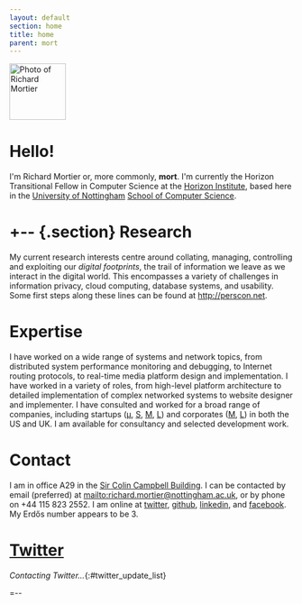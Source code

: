 ```yaml
---
layout: default
section: home
title: home
parent: mort
---
```


<img class='inset right' 
     src='{{ site.url_root }}img/mort.png' 
     title='Richard Mortier' 
     alt='Photo of Richard Mortier' height='100px' />

Hello!
======

I'm Richard Mortier or, more commonly, **mort**.  I'm currently the
Horizon Transitional Fellow in Computer Science at the [Horizon
Institute][horizon], based here in the [University of
Nottingham][nottingham] [School of Computer Science][cs].

[horizon]: https://www.horizon.ac.uk/
[nottingham]: http://www.nottingham.ac.uk/
[cs]: http://www.cs.nott.ac.uk/


+-- {.section}
Research
========

My current research interests centre around collating, managing,
controlling and exploiting our _digital footprints_, the trail of
information we leave as we interact in the digital world.  This
encompasses a variety of challenges in information privacy, cloud
computing, database systems, and usability.  Some first steps along
these lines can be found at <http://perscon.net>.

<!-- I have now added some [project suggestions][projects] for
students here at Nottingham.  If anyone else either implements any of
these, can prove that they're impossible, or has any other interesting
comment to make, please [mail me][e]. -->

[projects]: research/2010-projects/
[e]: mailto:richard.mortier@nottingham.ac.uk


Expertise
========= 

I have worked on a wide range of systems and network topics, from
distributed system performance monitoring and debugging, to Internet
routing protocols, to real-time media platform design and
implementation.  I have worked in a variety of roles, from high-level
platform architecture to detailed implementation of complex networked
systems to website designer and implementer.  I have consulted and
worked for a broad range of companies, including startups
([&mu;][vipadia], [S][camrivox], [M][cplane], [L][alertme]) and
corporates ([M][sprint], [L][microsoft]) in both the US and UK.  I am
available for consultancy and selected development work.

[vipadia]: http://vipadia.com/
[camrivox]: http://camrivox.com/
[cplane]: http://cplane.com/
[alertme]: http://alertme.com/
[sprint]: http://sprint.com/
[microsoft]: http://microsoft.com/


Contact
=======

I am in office A29 in the [Sir Colin Campbell Building][map].  I can
be contacted by email (preferred) at
<mailto:richard.mortier@nottingham.ac.uk>, or by phone on +44 115 823
2552.  I am online at [twitter][], [github][], [linkedin][], and
[facebook][].  My Erd&#x0151;s number appears to be 3.

[map]: http://unip.nottingham.ac.uk/default.asp?id=7
[twitter]: http://twitter.com/mort___
[github]: http://github.com/mor1
[linkedin]: http://linkedin.com/in/richardmortier
[facebook]: http://facebook.com/richard.mortier


[Twitter][]
=======

<script type="text/javascript" src="{{site.url_root}}js/twitter-blogger.js"> </script>

*Contacting Twitter...*{:#twitter_update_list}

<script type="text/javascript"
        src="http://twitter.com/statuses/user_timeline/mort___.json?callback=twitterCallback2&count=3"> </script>


=--
